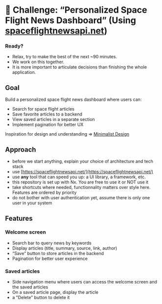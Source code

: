 # 🚀 Challenge: “Personalized Space Flight News Dashboard” (Using [spaceflightnewsapi.net](https://spaceflightnewsapi.net))

### Ready?

* Relax, try to make the best of the next ~90 minutes.
* We work on this together.
* It is more important to articulate decisions than finishing the whole application.

## Goal

Build a personalized space flight news dashboard where users can:

* Search for space flight articles
* Save favorite articles to a backend
* View saved articles in a separate section
* Implement pagination for better UX

Inspiration for design and understanding => [Minimalist Design](./design.jpeg)

## Approach

* before we start anything, explain your choice of architecture and tech stack
* use [https://spaceflightnewsapi.net/](https://spaceflightnewsapi.net/)
* use **any** tool that can speed you up: a UI library, a framework, etc.
* this repository is set up with Nx. You are free to use it or NOT use it
* take shortcuts where needed, functionnality matters over style here. Features are ordered by priority
* do not bother with user authentication yet, assume there is only one user in your system

## Features

### Welcome screen

* Search bar to query news by keywords
* Display articles (title, summary, source, link, author)
* “Save” button to store articles in the backend
* Pagination for better user experience

### Saved articles

* Side navigation menu where users can access the welcome screen and the saved articles
* On a saved article page, display the article
* a "Delete" button to delete it
